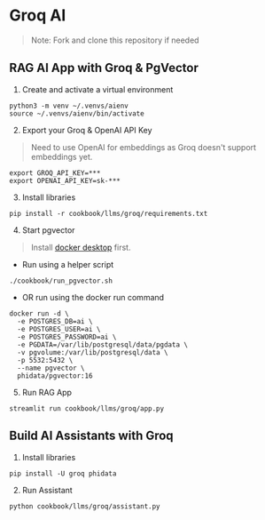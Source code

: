 # Groq AI

> Note: Fork and clone this repository if needed

## RAG AI App with Groq & PgVector

1. Create and activate a virtual environment

```shell
python3 -m venv ~/.venvs/aienv
source ~/.venvs/aienv/bin/activate
```

2. Export your Groq & OpenAI API Key

> Need to use OpenAI for embeddings as Groq doesn't support embeddings yet.

```shell
export GROQ_API_KEY=***
export OPENAI_API_KEY=sk-***
```

3. Install libraries

```shell
pip install -r cookbook/llms/groq/requirements.txt
```

4. Start pgvector

> Install [docker desktop](https://docs.docker.com/desktop/install/mac-install/) first.

- Run using a helper script

```shell
./cookbook/run_pgvector.sh
```

- OR run using the docker run command

```shell
docker run -d \
  -e POSTGRES_DB=ai \
  -e POSTGRES_USER=ai \
  -e POSTGRES_PASSWORD=ai \
  -e PGDATA=/var/lib/postgresql/data/pgdata \
  -v pgvolume:/var/lib/postgresql/data \
  -p 5532:5432 \
  --name pgvector \
  phidata/pgvector:16
```

5. Run RAG App

```shell
streamlit run cookbook/llms/groq/app.py
```

## Build AI Assistants with Groq

1. Install libraries

```shell
pip install -U groq phidata
```

2. Run Assistant

```shell
python cookbook/llms/groq/assistant.py
```
